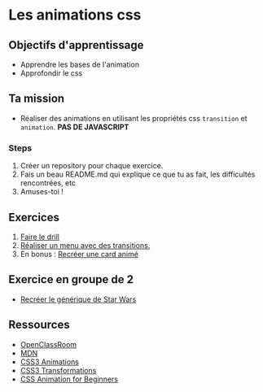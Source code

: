 # Les animations css
	
## Objectifs d'apprentissage
- Apprendre les bases de l'animation
- Approfondir le css

## Ta mission
- Réaliser des animations en utilisant les propriétés css ``transition`` et ``animation``. **PAS DE JAVASCRIPT**

### Steps
1. Créer un repository pour chaque exercice.
1. Fais un beau README.md qui explique ce que tu as fait, les difficultés rencontrées, etc 
1. Amuses-toi !   

## Exercices
1. [Faire le drill](./drill.md)
1. [Réaliser un menu avec des transitions.](menu.md)
1. En bonus : [Recréer une card animé](card.md)

## Exercice en groupe de 2
* [Recréer le générique de Star Wars](exercice-star-wars.md) 


## Ressources  
- [OpenClassRoom](https://openclassrooms.com/fr/courses/2745636-utilisez-les-effets-avances-de-css-sur-votre-site/3297084-les-animations-css)
- [MDN](https://developer.mozilla.org/fr/docs/Web/CSS/Animations_CSS/Utiliser_les_animations_CSS)
- [CSS3 Animations](https://www.w3schools.com/css/css3_animations.asp)
- [CSS3 Transformations](https://www.w3schools.com/css/css3_3dtransforms.asp)
- [CSS Animation for Beginners](https://robots.thoughtbot.com/css-animation-for-beginners)


